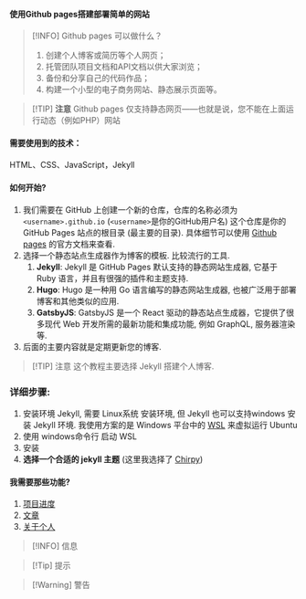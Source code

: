 ---
---
#### 使用Github pages搭建部署简单的网站

> [!INFO] Github pages 可以做什么？
> 1.  创建个人博客或简历等个人网页；
> 2.  托管团队项目文档和API文档以供大家浏览；
> 3.  备份和分享自己的代码作品；
> 4.  构建一个小型的电子商务网站、静态展示页面等。

> [!TIP] **注意**
> Github pages 仅支持静态网页——也就是说，您不能在上面运行动态（例如PHP）网站

#### 需要使用到的技术：
HTML、CSS、JavaScript，Jekyll

#### 如何开始?
1. 我们需要在 GitHub 上创建一个新的仓库，仓库的名称必须为 `<username>.github.io` (`<username>`是你的GitHub用户名) 这个仓库是你的 GitHub Pages 站点的根目录 (最主要的目录). 具体细节可以使用 [Github pages](https://pages.github.com/) 的官方文档来查看.
2. 选择一个静态站点生成器作为博客的模板. 比较流行的工具.
	1. **Jekyll**: Jekyll 是 GitHub Pages 默认支持的静态网站生成器, 它基于 Ruby 语言，并且有很强的插件和主题支持.
	2. **Hugo**: Hugo 是一种用 Go 语言编写的静态网站生成器, 也被广泛用于部署博客和其他类似的应用.
	3. **GatsbyJS**: GatsbyJS 是一个 React 驱动的静态站点生成器，它提供了很多现代 Web 开发所需的最新功能和集成功能, 例如 GraphQL, 服务器渲染等.
3. 后面的主要内容就是定期更新您的博客.

> [!TIP] 注意
> 这个教程主要选择 Jekyll 搭建个人博客.

### 详细步骤:
1. 安装环境 Jekyll, 需要 Linux系统 安装环境, 但 Jekyll 也可以支持windows 安装 Jekyll 环境. 我使用方案的是 Windows 平台中的 [WSL](https://learn.microsoft.com/en-us/windows/wsl/install) 来虚拟运行 Ubuntu
2. 使用 windows命令行 启动 WSL
3. 安装
4. **选择一个合适的 jekyll 主题** (这里我选择了 [Chirpy]())


#### 我需要那些功能?
1. [项目进度](博客项目进度功能)
2. [文章](博客文章功能)
3. [关于个人](博客关于个人信息功能)
 > [!INFO] 信息

> [!Tip] 提示
> 

> [!Warning] 警告
